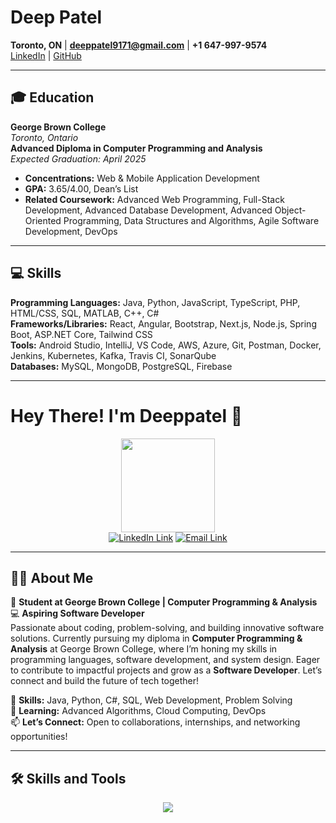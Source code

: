 # Deep Patel  
**Toronto, ON** | **deeppatel9171@gmail.com** | **+1 647-997-9574**  
[LinkedIn](https://www.linkedin.com/in/deep-patel-a7181520b/) | [GitHub](https://github.com/Deeppatel91)  

---

## 🎓 **Education**  
**George Brown College**  
*Toronto, Ontario*  
**Advanced Diploma in Computer Programming and Analysis**  
*Expected Graduation: April 2025*  
- **Concentrations:** Web & Mobile Application Development  
- **GPA:** 3.65/4.00, Dean’s List  
- **Related Coursework:** Advanced Web Programming, Full-Stack Development, Advanced Database Development, Advanced Object-Oriented Programming, Data Structures and Algorithms, Agile Software Development, DevOps  

---

## 💻 **Skills**  
**Programming Languages:** Java, Python, JavaScript, TypeScript, PHP, HTML/CSS, SQL, MATLAB, C++, C#  
**Frameworks/Libraries:** React, Angular, Bootstrap, Next.js, Node.js, Spring Boot, ASP.NET Core, Tailwind CSS  
**Tools:** Android Studio, IntelliJ, VS Code, AWS, Azure, Git, Postman, Docker, Jenkins, Kubernetes, Kafka, Travis CI, SonarQube  
**Databases:** MySQL, MongoDB, PostgreSQL, Firebase  

---

# Hey There! I'm Deeppatel 👋  
<div id="header" align="center">
  <img src="https://media.giphy.com/media/v1.Y2lkPTc5MGI3NjExeHlkbzV4d29qOWNzeWxkdGx3M3d1ejlrYTkzcXhpY2p1dml1eHUweiZlcD12MV9pbnRlcm5hbF9naWZfYnlfaWQmY3Q9cw/gjrYDwbjnK8x36xZIO/giphy.gif" width="150"> 
  <br>
  <a href="https://www.linkedin.com/in/deep-patel-a7181520b/"><img src="https://img.shields.io/badge/LinkedIn-blue?logo=linkedin&logoColor=white&style=for-the-badge" alt="LinkedIn Link"></a>
  <a href="mailto:deeppatel9171@gmail.com"><img src="https://img.shields.io/badge/Email-D14836?style=for-the-badge&logo=gmail&logoColor=white" alt="Email Link"></a>
</div>

---

## 👨‍💻 **About Me**  
🚀 **Student at George Brown College | Computer Programming & Analysis**  
💻 **Aspiring Software Developer**  
Passionate about coding, problem-solving, and building innovative software solutions. Currently pursuing my diploma in **Computer Programming & Analysis** at George Brown College, where I’m honing my skills in programming languages, software development, and system design. Eager to contribute to impactful projects and grow as a **Software Developer**. Let’s connect and build the future of tech together!  

🔧 **Skills:** Java, Python, C#, SQL, Web Development, Problem Solving  
🌱 **Learning:** Advanced Algorithms, Cloud Computing, DevOps  
📫 **Let’s Connect:** Open to collaborations, internships, and networking opportunities!  

---

## 🛠️ **Skills and Tools**  
<div align="center" id="skill-icons">
  <a href="https://skillicons.dev">
    <img src="https://skillicons.dev/icons?i=java,python,js,ts,php,html,css,cpp,cs,react,angular,bootstrap,nextjs,nodejs,spring,dotnet,tailwind,androidstudio,idea,vscode,aws,azure,git,docker,kubernetes,kafka,jenkins,travis,postman,mysql,mongodb,postgresql,firebase,linux,bash,tensorflow,flutter,dart,processing,p5js"/>
  </a>
</div>
